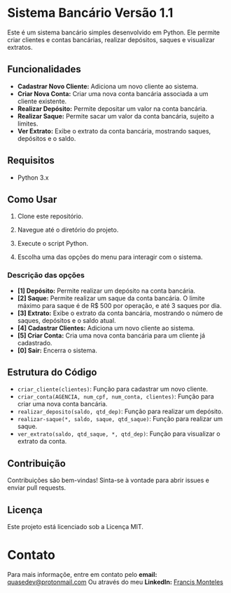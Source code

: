 # Sistema Bancário Versão 1.1

Este é um sistema bancário simples desenvolvido em Python. Ele permite criar clientes e contas bancárias, realizar depósitos, saques e visualizar extratos.

## Funcionalidades

- **Cadastrar Novo Cliente:** Adiciona um novo cliente ao sistema.
- **Criar Nova Conta:** Criar uma nova conta bancária associada a um cliente existente.
- **Realizar Depósito:** Permite depositar um valor na conta bancária.
- **Realizar Saque:** Permite sacar um valor da conta bancária, sujeito a limites.
- **Ver Extrato:** Exibe o extrato da conta bancária, mostrando saques, depósitos e o saldo.

## Requisitos

- Python 3.x

## Como Usar

1. Clone este repositório.

2. Navegue até o diretório do projeto.

3. Execute o script Python.

4. Escolha uma das opções do menu para interagir com o sistema.

### Descrição das opções

- **[1] Depósito:** Permite realizar um depósito na conta bancária.
- **[2] Saque:** Permite realizar um saque da conta bancária. O limite máximo para saque é de R$ 500 por operação, e até 3 saques por dia.
- **[3] Extrato:** Exibe o extrato da conta bancária, mostrando o número de saques, depósitos e o saldo atual.
- **[4] Cadastrar Clientes:** Adiciona um novo cliente ao sistema.
- **[5] Criar Conta:** Cria uma nova conta bancária para um cliente já cadastrado.
- **[0] Sair:** Encerra o sistema.

## Estrutura do Código
- `criar_cliente(clientes)`: Função para cadastrar um novo cliente.
- `criar_conta(AGENCIA, num_cpf, num_conta, clientes)`: Função para criar uma nova conta bancária.
- `realizar_deposito(saldo, qtd_dep)`: Função para realizar um depósito.
- `realizar-saque(*, saldo, saque, qtd_saque)`: Função para realizar um saque.
- `ver_extrato(saldo, qtd_saque, *, qtd_dep)`: Função para visualizar o extrato da conta.

## Contribuição

Contribuições são bem-vindas! Sinta-se à vontade para abrir issues e enviar pull requests.

## Licença

Este projeto está licenciado sob a Licença MIT.

# Contato

Para mais informaçõe, entre em contato pelo **email:** quasedev@protonmail.com
Ou através do meu **LinkedIn:** [Francis Monteles](https://www.linkedin.com/in/francis-monteles-693064255/)
